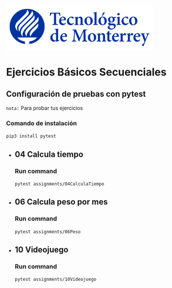 ![Tec de Monterrey](images/logotecmty.png)
# Ejercicios Básicos Secuenciales

## Configuración de pruebas con **pytest**

`nota:` Para probar tus ejercicios
### Comando de instalación
```
pip3 install pytest
```

- ## 04 Calcula tiempo
    ### Run command
    ```
    pytest assignments/04CalculaTiempo
    ```

- ## 06 Calcula peso por mes
    ### Run command
    ```
    pytest assignments/06Peso
    ```


- ## 10 Videojuego
    ### Run command
    ```
    pytest assignments/10Videojuego
    ```
